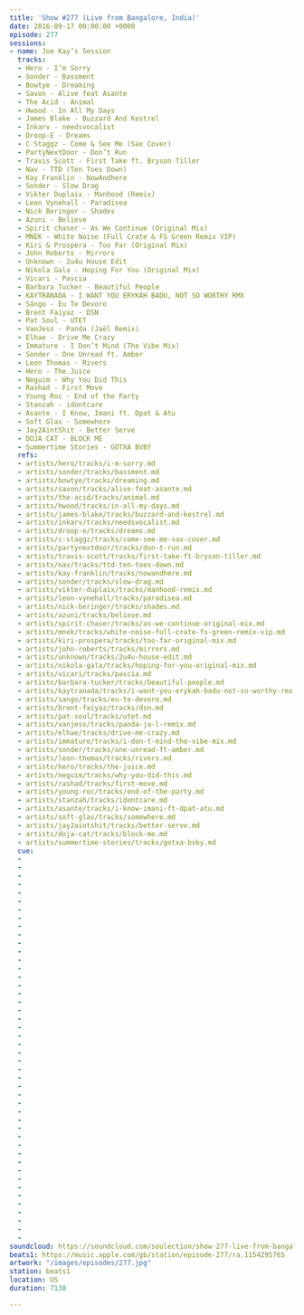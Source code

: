 ```yaml
---
title: 'Show #277 (Live from Bangalore, India)'
date: 2016-09-17 00:00:00 +0000
episode: 277
sessions:
- name: Joe Kay’s Session
  tracks:
  - Hero - I’m Sorry
  - Sonder - Bassment
  - Bowtye - Dreaming
  - Savon - Alive feat Asante
  - The Acid - Animal
  - Hwood - In All My Days
  - James Blake - Buzzard And Kestrel
  - Inkarv - needsvocalist
  - Droop-E - Dreams
  - C Staggz - Come & See Me (Sax Cover)
  - PartyNextDoor - Don’t Run
  - Travis Scott - First Take ft. Bryson Tiller
  - Nav - TTD (Ten Toes Down)
  - Kay Franklin - NowAndhere
  - Sonder - Slow Drag
  - Vikter Duplaix - Manhood (Remix)
  - Leon Vynehall - Paradisea
  - Nick Beringer - Shades
  - Azuni - Believe
  - Spirit chaser - As We Continue (Original Mix)
  - MNEK - White Noise (Full Crate & FS Green Remix VIP)
  - Kiri & Prospera - Too Far (Original Mix)
  - John Roberts - Mirrors
  - Unknown - 2u4u House Edit
  - Nikola Gala - Hoping For You (Original Mix)
  - Vicari - Pascia
  - Barbara Tucker - Beautiful People
  - KAYTRANADA - I WANT YOU ERYKAH BADU, NOT SO WORTHY RMX
  - Sángo - Eu Te Devoro
  - Brent Faiyaz - DSN
  - Pat Soul - UTET
  - VanJess - Panda (Jaël Remix)
  - Elhae - Drive Me Crazy
  - Immature - I Don’t Mind (The Vibe Mix)
  - Sonder - One Unread ft. Amber
  - Leon Thomas - Rivers
  - Hero - The Juice
  - Neguim - Why You Did This
  - Rashad - First Move
  - Young Roc - End of the Party
  - Stanzah - idontcare
  - Asante - I Know, Imani ft. Dpat & Atu
  - Soft Glas - Somewhere
  - Jay2AintShit - Better Serve
  - DOJA CAT - BLOCK ME
  - Summertime Stories - GOTXA BVBY
  refs:
  - artists/hero/tracks/i-m-sorry.md
  - artists/sonder/tracks/bassment.md
  - artists/bowtye/tracks/dreaming.md
  - artists/savon/tracks/alive-feat-asante.md
  - artists/the-acid/tracks/animal.md
  - artists/hwood/tracks/in-all-my-days.md
  - artists/james-blake/tracks/buzzard-and-kestrel.md
  - artists/inkarv/tracks/needsvocalist.md
  - artists/droop-e/tracks/dreams.md
  - artists/c-staggz/tracks/come-see-me-sax-cover.md
  - artists/partynextdoor/tracks/don-t-run.md
  - artists/travis-scott/tracks/first-take-ft-bryson-tiller.md
  - artists/nav/tracks/ttd-ten-toes-down.md
  - artists/kay-franklin/tracks/nowandhere.md
  - artists/sonder/tracks/slow-drag.md
  - artists/vikter-duplaix/tracks/manhood-remix.md
  - artists/leon-vynehall/tracks/paradisea.md
  - artists/nick-beringer/tracks/shades.md
  - artists/azuni/tracks/believe.md
  - artists/spirit-chaser/tracks/as-we-continue-original-mix.md
  - artists/mnek/tracks/white-noise-full-crate-fs-green-remix-vip.md
  - artists/kiri-prospera/tracks/too-far-original-mix.md
  - artists/john-roberts/tracks/mirrors.md
  - artists/unknown/tracks/2u4u-house-edit.md
  - artists/nikola-gala/tracks/hoping-for-you-original-mix.md
  - artists/vicari/tracks/pascia.md
  - artists/barbara-tucker/tracks/beautiful-people.md
  - artists/kaytranada/tracks/i-want-you-erykah-badu-not-so-worthy-rmx.md
  - artists/sango/tracks/eu-te-devoro.md
  - artists/brent-faiyaz/tracks/dsn.md
  - artists/pat-soul/tracks/utet.md
  - artists/vanjess/tracks/panda-ja-l-remix.md
  - artists/elhae/tracks/drive-me-crazy.md
  - artists/immature/tracks/i-don-t-mind-the-vibe-mix.md
  - artists/sonder/tracks/one-unread-ft-amber.md
  - artists/leon-thomas/tracks/rivers.md
  - artists/hero/tracks/the-juice.md
  - artists/neguim/tracks/why-you-did-this.md
  - artists/rashad/tracks/first-move.md
  - artists/young-roc/tracks/end-of-the-party.md
  - artists/stanzah/tracks/idontcare.md
  - artists/asante/tracks/i-know-imani-ft-dpat-atu.md
  - artists/soft-glas/tracks/somewhere.md
  - artists/jay2aintshit/tracks/better-serve.md
  - artists/doja-cat/tracks/block-me.md
  - artists/summertime-stories/tracks/gotxa-bvby.md
  cue:
  - 
  - 
  - 
  - 
  - 
  - 
  - 
  - 
  - 
  - 
  - 
  - 
  - 
  - 
  - 
  - 
  - 
  - 
  - 
  - 
  - 
  - 
  - 
  - 
  - 
  - 
  - 
  - 
  - 
  - 
  - 
  - 
  - 
  - 
  - 
  - 
  - 
  - 
  - 
  - 
  - 
  - 
  - 
  - 
  - 
  - 
soundcloud: https://soundcloud.com/soulection/show-277-live-from-bangalore-india
beats1: https://music.apple.com/gb/station/episode-277/ra.1154295765
artwork: "/images/episodes/277.jpg"
station: beats1
location: US
duration: 7138

---
```


<!--more-->

